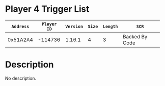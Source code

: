 # Player 4 Trigger List

| `Address` | `Player ID` | `Version` | `Size` | `Length` | `SCR` |
| ---------- | ----------- | --------- | ------ | -------- | ---- |
| 0x51A2A4 | -114736 | 1.16.1 | 4 | 3 | Backed By Code |

# Description

No description.